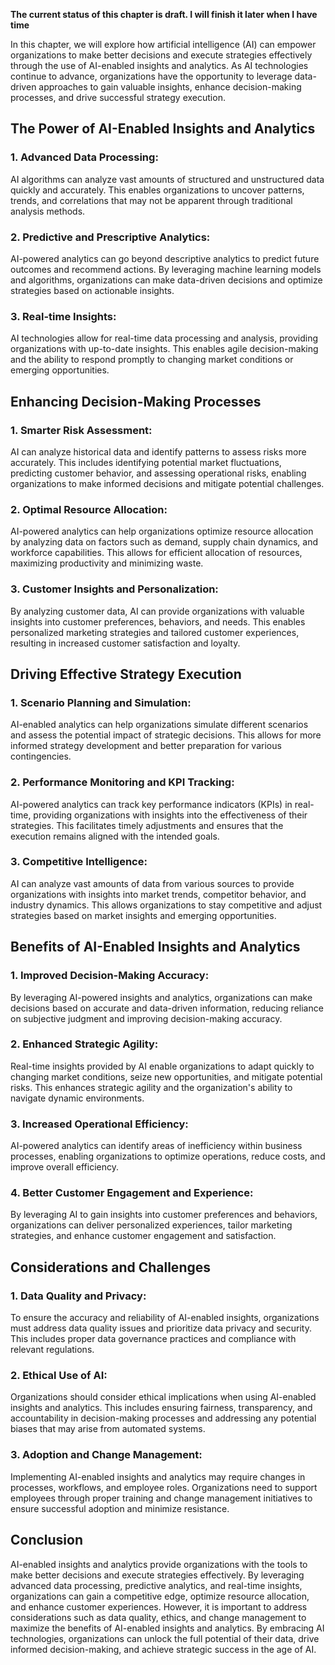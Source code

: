 **The current status of this chapter is draft. I will finish it later when I have time**

In this chapter, we will explore how artificial intelligence (AI) can empower organizations to make better decisions and execute strategies effectively through the use of AI-enabled insights and analytics. As AI technologies continue to advance, organizations have the opportunity to leverage data-driven approaches to gain valuable insights, enhance decision-making processes, and drive successful strategy execution.

The Power of AI-Enabled Insights and Analytics
----------------------------------------------

### 1. Advanced Data Processing:

AI algorithms can analyze vast amounts of structured and unstructured data quickly and accurately. This enables organizations to uncover patterns, trends, and correlations that may not be apparent through traditional analysis methods.

### 2. Predictive and Prescriptive Analytics:

AI-powered analytics can go beyond descriptive analytics to predict future outcomes and recommend actions. By leveraging machine learning models and algorithms, organizations can make data-driven decisions and optimize strategies based on actionable insights.

### 3. Real-time Insights:

AI technologies allow for real-time data processing and analysis, providing organizations with up-to-date insights. This enables agile decision-making and the ability to respond promptly to changing market conditions or emerging opportunities.

Enhancing Decision-Making Processes
-----------------------------------

### 1. Smarter Risk Assessment:

AI can analyze historical data and identify patterns to assess risks more accurately. This includes identifying potential market fluctuations, predicting customer behavior, and assessing operational risks, enabling organizations to make informed decisions and mitigate potential challenges.

### 2. Optimal Resource Allocation:

AI-powered analytics can help organizations optimize resource allocation by analyzing data on factors such as demand, supply chain dynamics, and workforce capabilities. This allows for efficient allocation of resources, maximizing productivity and minimizing waste.

### 3. Customer Insights and Personalization:

By analyzing customer data, AI can provide organizations with valuable insights into customer preferences, behaviors, and needs. This enables personalized marketing strategies and tailored customer experiences, resulting in increased customer satisfaction and loyalty.

Driving Effective Strategy Execution
------------------------------------

### 1. Scenario Planning and Simulation:

AI-enabled analytics can help organizations simulate different scenarios and assess the potential impact of strategic decisions. This allows for more informed strategy development and better preparation for various contingencies.

### 2. Performance Monitoring and KPI Tracking:

AI-powered analytics can track key performance indicators (KPIs) in real-time, providing organizations with insights into the effectiveness of their strategies. This facilitates timely adjustments and ensures that the execution remains aligned with the intended goals.

### 3. Competitive Intelligence:

AI can analyze vast amounts of data from various sources to provide organizations with insights into market trends, competitor behavior, and industry dynamics. This allows organizations to stay competitive and adjust strategies based on market insights and emerging opportunities.

Benefits of AI-Enabled Insights and Analytics
---------------------------------------------

### 1. Improved Decision-Making Accuracy:

By leveraging AI-powered insights and analytics, organizations can make decisions based on accurate and data-driven information, reducing reliance on subjective judgment and improving decision-making accuracy.

### 2. Enhanced Strategic Agility:

Real-time insights provided by AI enable organizations to adapt quickly to changing market conditions, seize new opportunities, and mitigate potential risks. This enhances strategic agility and the organization's ability to navigate dynamic environments.

### 3. Increased Operational Efficiency:

AI-powered analytics can identify areas of inefficiency within business processes, enabling organizations to optimize operations, reduce costs, and improve overall efficiency.

### 4. Better Customer Engagement and Experience:

By leveraging AI to gain insights into customer preferences and behaviors, organizations can deliver personalized experiences, tailor marketing strategies, and enhance customer engagement and satisfaction.

Considerations and Challenges
-----------------------------

### 1. Data Quality and Privacy:

To ensure the accuracy and reliability of AI-enabled insights, organizations must address data quality issues and prioritize data privacy and security. This includes proper data governance practices and compliance with relevant regulations.

### 2. Ethical Use of AI:

Organizations should consider ethical implications when using AI-enabled insights and analytics. This includes ensuring fairness, transparency, and accountability in decision-making processes and addressing any potential biases that may arise from automated systems.

### 3. Adoption and Change Management:

Implementing AI-enabled insights and analytics may require changes in processes, workflows, and employee roles. Organizations need to support employees through proper training and change management initiatives to ensure successful adoption and minimize resistance.

Conclusion
----------

AI-enabled insights and analytics provide organizations with the tools to make better decisions and execute strategies effectively. By leveraging advanced data processing, predictive analytics, and real-time insights, organizations can gain a competitive edge, optimize resource allocation, and enhance customer experiences. However, it is important to address considerations such as data quality, ethics, and change management to maximize the benefits of AI-enabled insights and analytics. By embracing AI technologies, organizations can unlock the full potential of their data, drive informed decision-making, and achieve strategic success in the age of AI.

